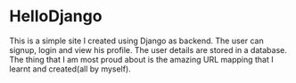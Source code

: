 # HelloDjango
This is a simple site I created using Django as backend. The user can signup, login and view his profile. The user details are stored in a database. The thing that I am most proud about is the amazing URL mapping that I learnt and created(all by myself).
